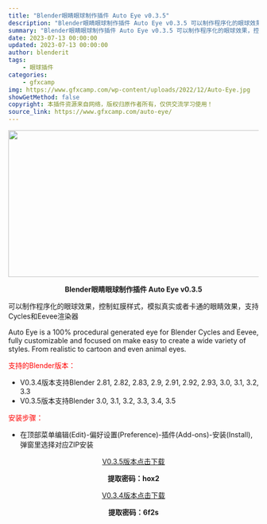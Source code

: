 ```yaml
---
title: "Blender眼睛眼球制作插件 Auto Eye v0.3.5"
description: "Blender眼睛眼球制作插件 Auto Eye v0.3.5 可以制作程序化的眼球效果，控制虹膜样式，模拟真实或者卡通的眼睛效果，支持Cycles和Eevee渲染器 Auto Eye is a 10..."
summary: "Blender眼睛眼球制作插件 Auto Eye v0.3.5 可以制作程序化的眼球效果，控制虹膜样式，模拟真实或者卡通的眼睛效果，支持Cycles和Eevee渲染器 Auto Eye is a 10..."
date: 2023-07-13 00:00:00
updated: 2023-07-13 00:00:00
author: blenderit
tags: 
    - 眼球插件
categories:
    - gfxcamp
img: https://www.gfxcamp.com/wp-content/uploads/2022/12/Auto-Eye.jpg
showGetMethod: false
copyright: 本插件资源来自网络，版权归原作者所有，仅供交流学习使用！
source_link: https://www.gfxcamp.com/auto-eye/
---
```

<div><p><img decoding="async" class="aligncenter size-full wp-image-109132" src="https://www.gfxcamp.com/wp-content/uploads/2022/12/Auto-Eye.jpg" data-src="https://www.gfxcamp.com/wp-content/uploads/2022/12/Auto-Eye.jpg" alt="" width="590" height="295" data-srcset="https://www.gfxcamp.com/wp-content/uploads/2022/12/Auto-Eye.jpg 590w, https://www.gfxcamp.com/wp-content/uploads/2022/12/Auto-Eye-150x75.jpg 150w" data-sizes="(max-width: 590px) 100vw, 590px"></p><p style="text-align: center;"><strong>Blender眼睛眼球制作插件 Auto Eye v0.3.5</strong></p><p>可以制作程序化的眼球效果，控制虹膜样式，模拟真实或者卡通的眼睛效果，支持Cycles和Eevee渲染器</p><p>Auto Eye is a 100% procedural generated eye for Blender Cycles and Eevee, fully customizable and focused on make easy to create a wide variety of styles. From realistic to cartoon and even animal eyes.</p><p style="text-align: left;"><span style="color: #ff0000;">支持的Blender版本：</span></p><ul>
<li style="text-align: left;">V0.3.4版本支持Blender 2.81, 2.82, 2.83, 2.9, 2.91, 2.92, 2.93, 3.0, 3.1, 3.2, 3.3</li>
<li>V0.3.5版本支持Blender 3.0, 3.1, 3.2, 3.3, 3.4, 3.5</li>
</ul><p style="text-align: left;"><span style="color: #ff0000;">安装步骤：</span></p><ul>
<li>在顶部菜单编辑(Edit)-偏好设置(Preference)-插件(Add-ons)-安装(Install),弹窗里选择对应ZIP安装</li>
</ul><p style="text-align: center;"><a class="maxbutton-3 maxbutton maxbutton-baidu" target="_blank" rel="noopener" href="https://pan.baidu.com/s/1sB6R-z7OIoJFsVmLT2BmPw?pwd=hox2"><span class="mb-text">V0.3.5版本点击下载</span></a></p><p style="text-align: center;"><strong>提取密码：hox2</strong></p><p style="text-align: center;"><a class="maxbutton-3 maxbutton maxbutton-baidu" target="_blank" rel="noopener" href="https://pan.baidu.com/s/1mknbiR6BRUnRk-MdDTWvrw?pwd=6f2s"><span class="mb-text">V0.3.4版本点击下载</span></a></p><p style="text-align: center;"><strong>提取密码：6f2s</strong></p></div>